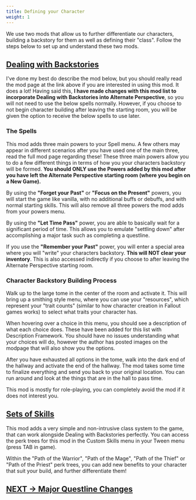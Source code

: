 ```yaml
---
title: Defining your Character
weight: 1
---
```

We use two mods that allow us to further differentiate our characters, building a backstory for them as well as defining their "class". Follow the steps below to set up and understand these two mods.

## [Dealing with Backstories](https://www.nexusmods.com/skyrimspecialedition/mods/61106)

I've done my best do describe the mod below, but you should really read the mod page at the link above if you are interested in using this mod. It does a lot! Having said this, **I have made changes with this mod list to incorporate Dealing with Backstories into Alternate Perspective**, so you will not need to use the below spells normally. However, if you choose to not begin character building after leaving the starting room, you will be given the option to receive the below spells to use later.

### The Spells

This mod adds three main powers to your Spell menu. A few others may appear in different scenarios after you have used one of the main three, read the full mod page regarding these! These three main powers allow you to do a few different things in terms of how you your characters backstory will be formed. **You should ONLY use the Powers added by this mod after you have left the Alternate Perspective starting room (where you begin on a New Game).**

By using the **"Forget your Past"** or **"Focus on the Present"** powers, you will start the game like vanilla, with no additional buffs or debuffs, and with normal starting skills. This will also remove all three powers the mod adds from your powers menu.

By using the **"Let Time Pass"** power, you are able to basically wait for a significant period of time. This allows you to emulate "settling down" after accomplishing a major task such as completing a questline.

If you use the **"Remember your Past"** power, you will enter a special area where you will "write" your characters backstory. **This will NOT clear your inventory**. This is also accessed indirectly if you choose to after leaving the Alternate Perspective starting room.

### Character Backstory Building Process

Walk up to the large tome in the center of the room and activate it. This will bring up a smithing style menu, where you can use your "resources", which represent your "trait counts" (similar to how character creation in Fallout games works) to select what traits your character has.

When hovering over a choice in this menu, you should see a description of what each choice does. These have been added for this list with Description Framework. You should have no issues understanding what your choices will do, however the author has posted images on the modpage that will also show you the options.

After you have exhausted all options in the tome, walk into the dark end of the hallway and activate the end of the hallway. The mod takes some time to finalize everything and send you back to your original location. You can run around and look at the things that are in the hall to pass time.

This mod is mostly for role-playing, you can completely avoid the mod if it does not interest you.

## [Sets of Skills](https://www.nexusmods.com/skyrimspecialedition/mods/55535)

This mod adds a very simple and non-intrusive class system to the game, that can work alongside Dealing with Backstories perfectly. You can access the perk trees for this mod in the Custom Skills menu in your Tween menu (press TAB in game).

Within the "Path of the Warrior", "Path of the Mage", "Path of the Thief" or "Path of the Priest" perk trees, you can add new benefits to your character that suit your build, and further differentiate them!

## [NEXT -> Major Questline Changes](../questlinechanges)
